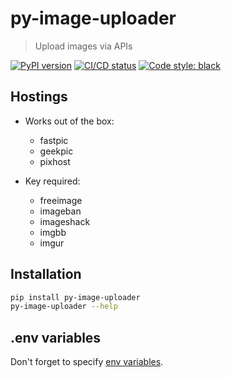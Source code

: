 # py-image-uploader

> Upload images via APIs

[![PyPI version](https://img.shields.io/pypi/v/py-image-uploader)](https://pypi.org/project/py-image-uploader)
[![CI/CD status](https://github.com/DeadNews/py-image-uploader/workflows/python-app/badge.svg)](https://github.com/DeadNews/py-image-uploader/actions)
[![Code style: black](https://img.shields.io/badge/code%20style-black-000000.svg)](https://github.com/psf/black)

## Hostings

- Works out of the box:

  - fastpic
  - geekpic
  - pixhost

- Key required:

  - freeimage
  - imageban
  - imageshack
  - imgbb
  - imgur

## Installation

```sh
pip install py-image-uploader
py-image-uploader --help
```

## .env variables

Don't forget to specify [env variables](.env.sample).
